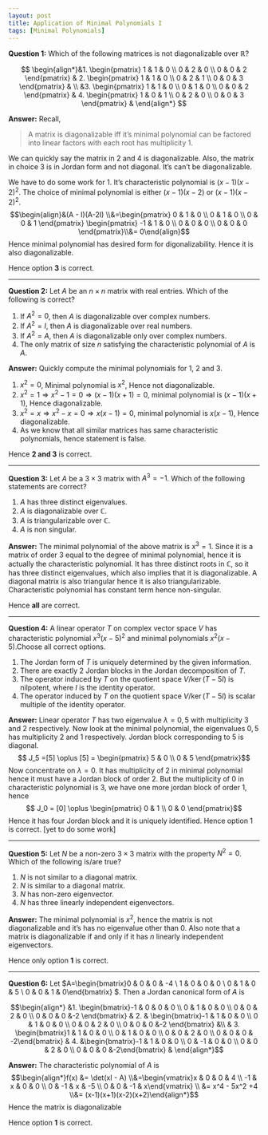 ```yaml
---
layout: post
title: Application of Minimal Polynomials I
tags: [Minimal Polynomials]
---
```


**Question 1:** Which of the following matrices is not diagonalizable over $\mathbb{R}$?

$$
\begin{align*}&1. \begin{pmatrix} 1 & 1 & 0 \\ 0 & 2 & 0 \\ 0 & 0 & 2 \end{pmatrix}        &  2. \begin{pmatrix} 1 & 1 & 0 \\ 0 & 2 & 1 \\ 0 & 0 & 3  \end{pmatrix} & \\ &3. \begin{pmatrix} 1 & 1 & 0 \\ 0 & 1  & 0 \\ 0 & 0 & 2 \end{pmatrix}        & 4. \begin{pmatrix} 1 & 0 & 1 \\ 0 & 2 & 0 \\ 0 & 0 & 3 \end{pmatrix} & \end{align*}
$$

**Answer:** Recall,
>A matrix is diagonalizable iff it’s minimal polynomial can be factored into linear factors with each root has multiplicity $1$.

We can quickly say the matrix in 2 and 4 is diagonalizable.
Also, the matrix in choice 3 is in Jordan form and not diagonal. It’s can’t be diagonalizable.

We have to do some work for 1. It’s characteristic polynomial is $(x - 1)(x-2)^2$. The choice of minimal polynomial is either $(x - 1)(x-2)$ or $(x - 1)(x-2)^2$.
$$\begin{align}&(A - I)(A-2I) \\&=\begin{pmatrix} 0 & 1 & 0 \\ 0 & 1 & 0 \\ 0 & 0 & 1 \end{pmatrix} \begin{pmatrix} -1 & 1 & 0 \\ 0 & 0 & 0 \\ 0 & 0 & 0 \end{pmatrix}\\&= 0\end{align}$$
Hence minimal polynomial has desired form for digonalizability. Hence it is also diagonalizable.

Hence option **3** is correct.

****
**Question 2:** Let $A$ be an $n \times n$ matrix with real entries. Which of the following is correct?

1. If $A^2=0$, then $A$ is diagonalizable over complex numbers.
2. If $A^2=I$, then $A$ is diagonalizable over real numbers.
3. If $A^2=A$, then $A$ is diagonalizable only over complex numbers.
4. The only matrix of size $n$ satisfying the characteristic polynomial of $A$ is $A$.

**Answer:** Quickly compute the minimal polynomials for 1, 2 and 3.
1. $x^2 = 0$, Minimal polynomial is $x^2$, Hence not diagonalizable.
2. $x^2=1 \Rightarrow x^2-1 = 0 \Rightarrow (x-1)(x+1) = 0$, minimal polynomial is $(x-1)(x+1)$, Hence diagonalizable.
3. $x^2 = x \Rightarrow x^2-x = 0 \Rightarrow x(x-1) = 0$, minimal polynomial is $x(x-1)$, Hence diagonalizable.
4. As we know that all similar matrices has same characteristic polynomials, hence statement is false.

Hence **2 and 3** is correct.

****
**Question 3:** Let $A$ be a $3\times 3$ matrix with $A^3=-1$. Which of the following statements are correct?

1. $A$ has three distinct eigenvalues.
2. $A$ is diagonalizable over $\mathbb{C}$.
3. $A$ is triangularizable over $\mathbb{C}$.
4. $A$ is non singular.

**Answer:**  The minimal polynomial of the above matrix is $x^3 = 1$. Since it is a matrix of order $3$ equal to the degree of minimal polynomial, hence it is actually the characteristic polynomial. It has three distinct roots in $\mathbb{C}$, so it has three distinct eigenvalues, which also implies that it is diagonalizable.
A diagonal matrix is also triangular hence it is also triangularizable.
Characteristic polynomial has constant term hence non-singular.

Hence **all** are correct.

****
**Question 4:** A linear operator $T$ on complex vector space $V$ has characteristic polynomial $x^3(x-5)^2$ and minimal polynomials $x^2(x-5)$.Choose all correct options.

1. The Jordan form of $T$ is uniquely determined by the given information.
2. There are exactly $2$  Jordan blocks in the Jordan decomposition of $T$.
3. The operator induced by $T$ on the quotient space $V/\ker (T-5I)$ is nilpotent, where $I$ is the identity operator.
4. The operator induced by $T$ on the quotient space $V/\ker (T-5I)$ is scalar multiple of the identity operator.

**Answer:** Linear operator $T$ has two eigenvalue $\lambda = 0,5$ with multiplicity $3$ and $2$ respectively. Now look at the minimal polynomial, the eigenvalues $0, 5$ has multiplicity $2$ and $1$ respectively. Jordan block corresponding to $5$ is diagonal.
$$ J_5 =[5] \oplus [5] = \begin{pmatrix} 5 & 0 \\ 0 & 5 \end{pmatrix}$$
Now concentrate on $\lambda = 0$. It has multiplicity of $2$ in minimal polynomial hence it must have a Jordan block of order 2. But the multiplicity of $0$ in characteristic polynomial is $3$, we have one more jordan block of order $1$, hence
$$ J_0 = [0] \oplus \begin{pmatrix} 0 & 1 \\ 0 & 0 \end{pmatrix}$$
Hence it has four Jordan block and it is uniquely identified.
Hence option 1 is correct.
[yet to do some work]

******
**Question 5:** Let $N$ be a non-zero $3\times 3$ matrix with the property $N^2=0$. Which of the following is/are true?

1. $N$ is not similar to a diagonal matrix.
2. $N$ is similar to a diagonal matrix.
3. $N$ has non-zero eigenvector.
4. $N$ has three linearly independent eigenvectors.

**Answer:** The minimal polynomial is $x^2$, hence the matrix is not diagonalizable and it’s has no eigenvalue other than $0$. Also note that a matrix is diagonalizable if and only if it has $n$ linearly independent eigenvectors.

Hence only option **1** is correct.

*****
**Question 6:** Let $A=\begin{bmatrix}0 & 0 & 0 & -4 \\ 1 & 0 & 0 & 0 \\ 0 & 1 & 0 & 5 \\ 0 & 0 & 1 & 0\end{bmatrix} $. Then a Jordan canonical form of $A$ is

$$\begin{align*} &1. \begin{bmatrix}-1 & 0 & 0 & 0 \\ 0 & 1 & 0 & 0 \\ 0 & 0 & 2 & 0 \\ 0 & 0 & 0 &-2 \end{bmatrix}             & 2. & \begin{bmatrix}-1 & 1 & 0 & 0 \\ 0 & 1 & 0 & 0 \\ 0 & 0 & 2 & 0 \\ 0 & 0 & 0 &-2 \end{bmatrix}  &\\ & 3. \begin{bmatrix}1 & 1 & 0 & 0 \\ 0 & 1 & 0 & 0 \\ 0 & 0 & 2 & 0 \\ 0 & 0 & 0 & -2\end{bmatrix}  & 4. &\begin{bmatrix}-1 & 1 & 0 & 0 \\ 0 & -1 & 0 & 0 \\ 0 & 0 & 2 & 0 \\ 0 & 0 & 0 &-2\end{bmatrix}   & \end{align*}$$

**Answer:** The characteristic polynomial of $A$ is
$$\begin{align*}f(x) &= \det(xI - A) \\&=\begin{vmatrix}x & 0 & 0 & 4 \\ -1 & x & 0 & 0 \\ 0 & -1 & x & -5 \\ 0 & 0 & -1 & x\end{vmatrix} \\ &= x^4 - 5x^2 +4 \\&= (x-1)(x+1)(x-2)(x+2)\end{align*}$$
Hence the matrix is diagonalizable

Hence option **1** is correct.
